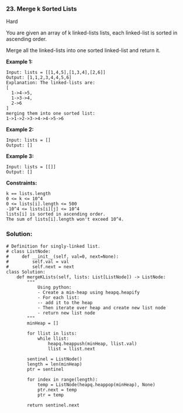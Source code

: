 ### 23. Merge k Sorted Lists
Hard

You are given an array of k linked-lists lists, each linked-list is sorted in ascending order.

Merge all the linked-lists into one sorted linked-list and return it. 

**Example 1:**
```
Input: lists = [[1,4,5],[1,3,4],[2,6]]
Output: [1,1,2,3,4,4,5,6]
Explanation: The linked-lists are:
[
  1->4->5,
  1->3->4,
  2->6
]
merging them into one sorted list:
1->1->2->3->4->4->5->6
```

**Example 2:**
```
Input: lists = []
Output: []
```

**Example 3:**
```
Input: lists = [[]]
Output: []
``` 

**Constraints:**
```
k == lists.length
0 <= k <= 10^4
0 <= lists[i].length <= 500
-10^4 <= lists[i][j] <= 10^4
lists[i] is sorted in ascending order.
The sum of lists[i].length won't exceed 10^4.
```

### Solution:
```
# Definition for singly-linked list.
# class ListNode:
#     def __init__(self, val=0, next=None):
#         self.val = val
#         self.next = next
class Solution:
    def mergeKLists(self, lists: List[ListNode]) -> ListNode:
        """
            Using python:
            - Create a min-heap using heapq.heapify
            - For each list:
            -- add it to the heap
            - Then iterate over heap and create new list node
            - return new list node
        """
        minHeap = []
        
        for llist in lists:
            while llist:
                heapq.heappush(minHeap, llist.val)
                llist = llist.next
        
        sentinel = ListNode()
        length = len(minHeap)
        ptr = sentinel
        
        for index in range(length):
            temp = ListNode(heapq.heappop(minHeap), None)
            ptr.next = temp
            ptr = temp
        
        return sentinel.next
        
```
